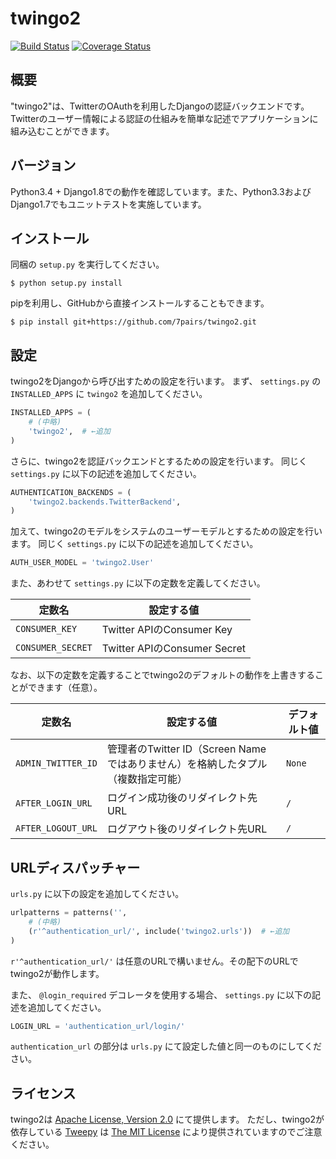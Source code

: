 # twingo2

[![Build Status](https://travis-ci.org/7pairs/twingo2.svg?branch=master)](https://travis-ci.org/7pairs/twingo2)
[![Coverage Status](https://coveralls.io/repos/7pairs/twingo2/badge.svg?branch=master)](https://coveralls.io/r/7pairs/twingo2?branch=master)

## 概要

"twingo2"は、TwitterのOAuthを利用したDjangoの認証バックエンドです。
Twitterのユーザー情報による認証の仕組みを簡単な記述でアプリケーションに組み込むことができます。

## バージョン

Python3.4 + Django1.8での動作を確認しています。また、Python3.3およびDjango1.7でもユニットテストを実施しています。

## インストール

同梱の `setup.py` を実行してください。

```console
$ python setup.py install
```

pipを利用し、GitHubから直接インストールすることもできます。

```console
$ pip install git+https://github.com/7pairs/twingo2.git
```

## 設定

twingo2をDjangoから呼び出すための設定を行います。
まず、 `settings.py` の `INSTALLED_APPS` に `twingo2` を追加してください。

```python
INSTALLED_APPS = (
    # (中略)
    'twingo2',  # ←追加
)
```

さらに、twingo2を認証バックエンドとするための設定を行います。
同じく `settings.py` に以下の記述を追加してください。

```python
AUTHENTICATION_BACKENDS = (
    'twingo2.backends.TwitterBackend',
)
```

加えて、twingo2のモデルをシステムのユーザーモデルとするための設定を行います。
同じく `settings.py` に以下の記述を追加してください。

```python
AUTH_USER_MODEL = 'twingo2.User'
```

また、あわせて `settings.py` に以下の定数を定義してください。

|定数名|設定する値|
|---|---|
|`CONSUMER_KEY`|Twitter APIのConsumer Key|
|`CONSUMER_SECRET`|Twitter APIのConsumer Secret|

なお、以下の定数を定義することでtwingo2のデフォルトの動作を上書きすることができます（任意）。

|定数名|設定する値|デフォルト値|
|---|---|---|
|`ADMIN_TWITTER_ID`|管理者のTwitter ID（Screen Nameではありません）を格納したタプル（複数指定可能）|`None`|
|`AFTER_LOGIN_URL`|ログイン成功後のリダイレクト先URL|`/`|
|`AFTER_LOGOUT_URL`|ログアウト後のリダイレクト先URL|`/`|

## URLディスパッチャー

`urls.py` に以下の設定を追加してください。

```python
urlpatterns = patterns('',
    # (中略)
    (r'^authentication_url/', include('twingo2.urls'))  # ←追加
)
```

`r'^authentication_url/'` は任意のURLで構いません。その配下のURLでtwingo2が動作します。

また、 `@login_required` デコレータを使用する場合、 `settings.py` に以下の記述を追加してください。

```python
LOGIN_URL = 'authentication_url/login/'
```

`authentication_url` の部分は `urls.py` にて設定した値と同一のものにしてください。

## ライセンス

twingo2は [Apache License, Version 2.0](http://www.apache.org/licenses/LICENSE-2.0) にて提供します。
ただし、twingo2が依存している [Tweepy](https://github.com/tweepy/tweepy) は [The MIT License](http://opensource.org/licenses/mit-license.php) により提供されていますのでご注意ください。

